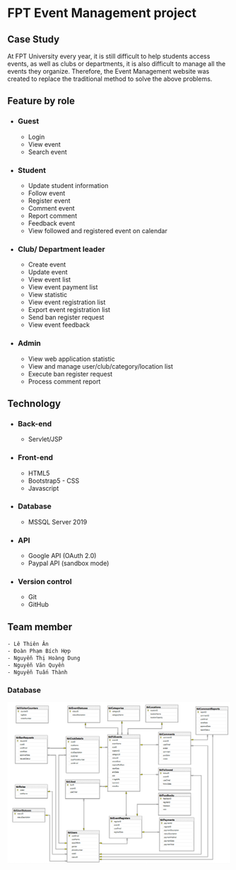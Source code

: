 # FPT Event Management project

## Case Study
At FPT University every year, it is still difficult to help students access events, as well as clubs or departments, it is also difficult to manage all the events they organize.
Therefore, the Event Management website was created to replace the traditional method to solve the above problems.
## Feature by role
- ### Guest
	- Login
	- View event
	- Search event
- ### Student
	- Update student information
	- Follow event
	- Register event
	- Comment event
	- Report comment
	- Feedback event
	- View followed and registered event on calendar
- ### Club/ Department leader
	- Create event
	- Update event
	- View event list
	- View event payment list
	- View statistic
	- View event registration list
	- Export event registration list
	- Send ban register request
	- View event feedback
- ### Admin
	- View web application statistic
	- View and manage user/club/category/location list
	- Execute ban register request
	- Process comment report
## Technology
- ### Back-end
	- Servlet/JSP
- ### Front-end
	- HTML5
	- Bootstrap5 - CSS
	- Javascript
- ### Database
	- MSSQL Server 2019
- ### API
	- Google API (OAuth 2.0)
	- Paypal API (sandbox mode)
- ### Version control
	- Git
	- GitHub
## Team member
	- Lê Thiên Ân
	- Đoàn Phạm Bích Hợp
	- Nguyễn Thị Hoàng Dung
	- Nguyễn Văn Quyền
	- Nguyễn Tuấn Thành
### Database

![Database diagram](https://github.com/ThienAnn-SE/fpt-event/blob/main/images/database.PNG)
<br />
<br />